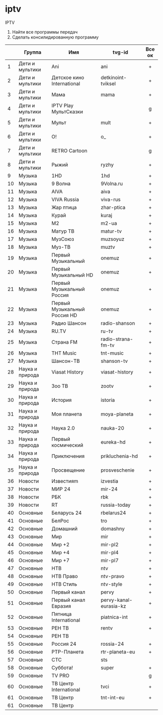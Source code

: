 # iptv
IPTV

1) Найти все программы передач
2) Сделать консилидированную программу

|    | Группа          | Имя                          | tvg-id                 | Все ок |
|----|-----------------|------------------------------|------------------------|:------:|
| 1  | Дети и мультики | Ani                          | ani                    |   +    |
| 2  | Дети и мультики | Детское кино International   | detkinoint-tviksel     |   +    |
| 3  | Дети и мультики | Мама                         | mama                   |   +    |
| 4  | Дети и мультики | IPTV Play МультСказки        |                        |   g    |
| 5  | Дети и мультики | Мульт                        | mult                   |   +    |
| 6  | Дети и мультики | O!                           | o_                     |   +    |
| 7  | Дети и мультики | RETRO Cartoon                |                        |   g    |
| 8  | Дети и мультики | Рыжий                        | ryzhy                  |   +    |
| 9  | Музыка          | 1HD                          | 1hd                    |   +    |
| 10 | Музыка          | 9 Волна                      | 9Volna.ru              |   +    |
| 11 | Музыка          | AIVA                         | aiva                   |   +    |
| 12 | Музыка          | VIVA Russia                  | viva-rus               |   +    |
| 13 | Музыка          | Жар птица                    | zhar-ptica             |   +    |
| 14 | Музыка          | Курай                        | kuraj                  |   +    |
| 15 | Музыка          | M2                           | m2-ua                  |   +    |
| 16 | Музыка          | Матур ТВ                     | matur-tv               |   +    |
| 17 | Музыка          | МузCоюз                      | muzsoyuz               |   +    |
| 18 | Музыка          | Муз-ТВ                       | muztv                  |   +    |
| 19 | Музыка          | Первый Музыкальный           | onemuz                 |   +    |
| 20 | Музыка          | Первый Музыкальный HD        | onemuz                 |   +    |
| 21 | Музыка          | Первый Музыкальный Россия    | onemuz                 |   +    |
| 22 | Музыка          | Первый Музыкальный Россия HD | onemuz                 |   +    |
| 23 | Музыка          | Радио Шансон                 | radio-shanson          |   +    |
| 24 | Музыка          | RU.TV                        | ru-tv                  |   +    |
| 25 | Музыка          | Страна FM                    | radio-strana-fm-tv     |   +    |
| 26 | Музыка          | ТНТ Music                    | tnt-music              |   +    |
| 27 | Музыка          | Шансон-ТВ                    | shanson-tv             |   +    |
| 28 | Наука и природа | Viasat History               | viasat-history         |   +    |
| 29 | Наука и природа | Зоо ТВ                       | zootv                  |   +    |
| 30 | Наука и природа | История                      | istoria                |   +    |
| 31 | Наука и природа | Моя планета                  | moya-planeta           |   +    |
| 32 | Наука и природа | Наука 2.0                    | nauka-20               |   +    |
| 33 | Наука и природа | Первый космический           | eureka-hd              |   +    |
| 34 | Наука и природа | Приключения                  | prikluchenia-hd        |   +    |
| 35 | Наука и природа | Просвещение                  | prosveschenie          |   +    |
| 36 | Новости         | Известияm                    | izvestia               |   +    |
| 37 | Новости         | МИР 24                       | mir-24                 |   +    |
| 38 | Новости         | РБК                          | rbk                    |   +    |
| 39 | Новости         | RT                           | russia-today           |   +    |
| 40 | Основные        | Беларусь 24                  | rbelarus24             |   +    |
| 41 | Основные        | БелРос                       | tro                    |   +    |
| 42 | Основные        | Домашний                     | domashny               |   +    |
| 43 | Основные        | Мир                          | mir                    |   +    |
| 44 | Основные        | Мир +2                       | mir-pl2                |   +    |
| 45 | Основные        | Мир +4                       | mir-pl4                |   +    |
| 46 | Основные        | Мир +7                       | mir-pl7                |   +    |
| 47 | Основные        | НТВ                          | ntv                    |   +    |
| 48 | Основные        | НТВ Право                    | ntv-pravo              |   +    |
| 49 | Основные        | НТВ Стиль                    | ntv-style              |   +    |
| 50 | Основные        | Первый канал                 | pervy                  |   +    |
| 51 | Основные        | Первый канал Евразия         | pervy-kanal-eurasia-kz |   +    |
| 52 | Основные        | Пятница International        | piatnica-int           |   +    |
| 53 | Основные        | РЕН ТВ                       | rentv                  |   +    |
| 54 | Основные        | РЕН ТВ                       |                        |        |
| 55 | Основные        | Россия 24                    | rossia-24              |   +    |
| 56 | Основные        | РТР-Планета                  | rtr-planeta-eu         |   +    |
| 57 | Основные        | СТС                          | sts                    |        |
| 58 | Основные        | Суббота!                     | super                  |   +    |
| 59 | Основные        | TV PRO                       |                        |   g    |
| 60 | Основные        | ТВ Центр International       | tvci                   |   +    |
| 61 | Основные        | ТВ Центр                     | tnt-int-eu             |   +    |
| 61 | Основные        | ТВ Центр                     |                        |        |
